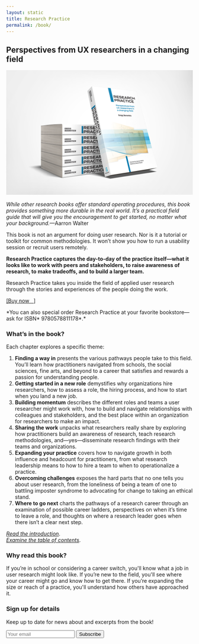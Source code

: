 ```yaml
---
layout: static
title: Research Practice
permalink: /book/
---
```

## Perspectives from UX researchers in a changing field

![Research Practice](/assets/images/book_cover.png "Research Practice cover image")

*While other research books offer standard operating procedures, this book provides something more durable in the real world. It’s a practical field guide that will give you the encouragement to get started, no matter what your background.*&mdash;Aarron Walter

This book is not an argument for doing user research. Nor is it a tutorial or toolkit for common methodologies. It won’t show you how to run a usability session or recruit users remotely.

**Research Practice captures the day-to-day of the practice itself—what it looks like to work with peers and stakeholders, to raise awareness of research, to make tradeoffs, and to build a larger team.**

Research Practice takes you inside the field of applied user research through the stories and experiences of the people doing the work.

<p><a href="http://researchpractice.co" target="blank">[Buy now &nbsp; <i class="fas fa-external-link-alt"></i>]</a></p>
*You can also special order Research Practice at your favorite bookstore—ask for ISBN* 9780578811178*.*



### What’s in the book?

Each chapter explores a specific theme:
1. **Finding a way in** presents the various pathways people take to this field. You’ll learn how practitioners navigated from schools, the social sciences, fine arts, and beyond to a career that satisfies and rewards a passion for understanding people.
2. **Getting started in a new role** demystifies why organizations hire researchers, how to assess a role, the hiring process, and how to start when you land a new job.
3. **Building momentum** describes the different roles and teams a user researcher might work with, how to build and navigate relationships with colleagues and stakeholders, and the best place within an organization for researchers to make an impact.
4. **Sharing the work** unpacks what researchers really share by exploring how practitioners build an awareness of research, teach research methodologies, and—yes—disseminate research findings with their teams and organizations.
5. **Expanding your practice** covers how to navigate growth in both influence and headcount for practitioners, from what research leadership means to how to hire a team to when to operationalize a practice.
6. **Overcoming challenges** exposes the hard parts that no one tells you about user research, from the loneliness of being a team of one to battling imposter syndrome to advocating for change to taking an ethical stand.
7. **Where to go next** charts the pathways of a research career through an examination of possible career ladders, perspectives on when it’s time to leave a role, and thoughts on where a research leader goes when there isn’t a clear next step.

*[Read the introduction](../introduction)*.<br>
*[Examine the table of contents](../toc)*.

### Why read this book?

If you’re in school or considering a career switch, you'll know what a job in user research might look like. If you’re new to the field, you'll see where your career might go and know how to get there. If you’re expanding the size or reach of a practice, you'll understand how others have approached it.

### Sign up for details
Keep up to date for news about and excerpts from the book!

<!-- Begin Buttondown form -->
<div id="formview">
<form
  action="https://buttondown.email/api/emails/embed-subscribe/greggcorp"
  method="post"
  target="popupwindow"
  onsubmit="window.open('https://buttondown.email/greggcorp', 'popupwindow')"
  class="embeddable-buttondown-form">
  <input type="email" name="email" id="bd-email" placeholder="Your email" />
  <input type="hidden" value="1" name="embed" />
  <button type="submit">Subscribe</button>
</form>
<!--End Buttondown form-->
</div>
